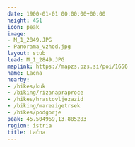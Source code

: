 ```yaml
---
date: 1900-01-01 00:00:00+00:00
height: 451
icon: peak
image:
- M_1_2849.JPG
- Panorama_vzhod.jpg
layout: stub
lead: M_1_2849.JPG
maplink: https://mapzs.pzs.si/poi/1656
name: Lacna
nearby:
- /hikes/kuk
- /biking/rizanapraproce
- /hikes/hrastovljezazid
- /biking/marezigetrsek
- /hikes/podgorje
peak: 45.504969,13.885283
region: istria
title: Lačna
---
```

